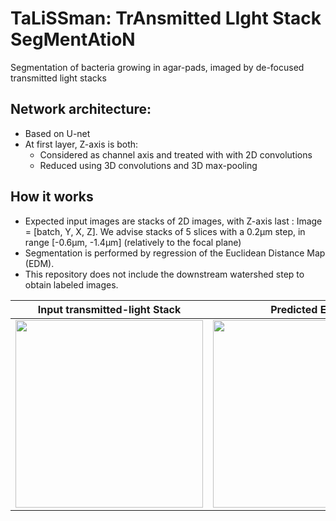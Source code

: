 # TaLiSSman: TrAnsmitted LIght Stack SegMentAtioN
Segmentation of bacteria growing in agar-pads, imaged by de-focused transmitted light stacks

## Network architecture:
- Based on U-net
- At first layer, Z-axis is both:
  - Considered as channel axis and treated with with 2D convolutions
  - Reduced using 3D convolutions and 3D max-pooling

## How it works
- Expected input images are stacks of 2D images, with Z-axis last : Image = [batch, Y, X, Z]. We advise stacks of 5 slices with a 0.2µm step, in range [-0.6µm, -1.4µm] (relatively to the focal plane)
- Segmentation is performed by regression of the Euclidean Distance Map (EDM).
- This repository does not include the downstream watershed step to obtain labeled images.

| Input transmitted-light Stack | Predicted EDM | Segmented Bacteria |
| :---:         |          :---: |          :---: |
| <img src="wiki/resources/inputStackREV.gif" width="300"> | <img src="wiki/resources/edm.png" width="300">    | <img src="wiki/resources/outputStackREV.gif" width="300"> |
